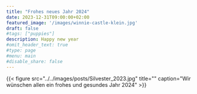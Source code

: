 ```yaml
---
title: "Frohes neues Jahr 2024"
date: 2023-12-31T09:00:00+02:00
featured_image: '/images/winnie-castle-klein.jpg'
draft: false
#tags: ["puppies"]
description: Happy new year
#omit_header_text: true
#type: page
#menu: main
#disable_share: false
---
```


{{< figure src="../../images/posts/Silvester_2023.jpg" title="" caption="Wir wünschen allen ein frohes und gesundes Jahr 2024" >}}  

